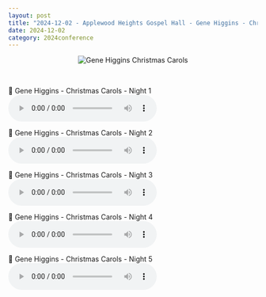 ```yaml
---
layout: post
title: "2024-12-02 - Applewood Heights Gospel Hall - Gene Higgins - Christmas Carols"
date: 2024-12-02
category: 2024conference
---
```


<p style="text-align: center;">
<img src="{{ '/assets/img/2024-12-02-Applewood-Heights-Gospel-Hall-Gene-Higgins-Christmas-Carols.png' | relative_url }}" alt="Gene Higgins Christmas Carols">
</p>
<br>

<p>
🎵 Gene Higgins - Christmas Carols - Night 1 <br>
<audio controls>
  <source src="https://archive.org/download/2024-gospel-conference-audio/2024-12-02%20-%20Applewood%20Heights%20Gospel%20Hall%20-%20Gene%20Higgins%20-%20Christmas%20Carols/2024-12-02%20-%20Applewood%20Heights%20Gospel%20Hall%20-%20Gene%20Higgins%20-%20Christmas%20Carols%20Night%201.mp3" type="audio/mpeg">
  Your browser does not support the audio element.
</audio>
</p>
<p>
🎵 Gene Higgins - Christmas Carols - Night 2 <br>
<audio controls>
  <source src="https://archive.org/download/2024-gospel-conference-audio/2024-12-02%20-%20Applewood%20Heights%20Gospel%20Hall%20-%20Gene%20Higgins%20-%20Christmas%20Carols/2024-12-03%20-%20Applewood%20Heights%20Gospel%20Hall%20-%20Gene%20Higgins%20-%20Christmas%20Carols%20Night%202.mp3" type="audio/mpeg">
  Your browser does not support the audio element.
</audio>
</p>
<p>
🎵 Gene Higgins - Christmas Carols - Night 3 <br>
<audio controls>
  <source src="https://archive.org/download/2024-gospel-conference-audio/2024-12-02%20-%20Applewood%20Heights%20Gospel%20Hall%20-%20Gene%20Higgins%20-%20Christmas%20Carols/2024-12-04%20-%20Applewood%20Heights%20Gospel%20Hall%20-%20Gene%20Higgins%20-%20Christmas%20Carols%20Night%203.mp3" type="audio/mpeg">
  Your browser does not support the audio element.
</audio>
</p>
<p>
🎵 Gene Higgins - Christmas Carols - Night 4 <br>
<audio controls>
  <source src="https://archive.org/download/2024-gospel-conference-audio/2024-12-02%20-%20Applewood%20Heights%20Gospel%20Hall%20-%20Gene%20Higgins%20-%20Christmas%20Carols/2024-12-05%20-%20Applewood%20Heights%20Gospel%20Hall%20-%20Gene%20Higgins%20-%20Christmas%20Carols%20Night%204.mp3" type="audio/mpeg">
  Your browser does not support the audio element.
</audio>
</p>
<p>
🎵 Gene Higgins - Christmas Carols - Night 5 <br>
<audio controls>
  <source src="https://archive.org/download/2024-gospel-conference-audio/2024-12-02%20-%20Applewood%20Heights%20Gospel%20Hall%20-%20Gene%20Higgins%20-%20Christmas%20Carols/2024-12-06%20-%20Applewood%20Heights%20Gospel%20Hall%20-%20Gene%20Higgins%20-%20Christmas%20Carols%20Night%205.mp3" type="audio/mpeg">
  Your browser does not support the audio element.
</audio>
</p>
